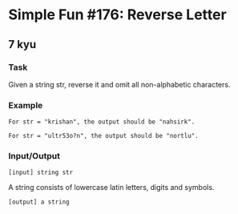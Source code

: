 # Simple Fun #176: Reverse Letter
## 7 kyu

### Task

Given a string str, reverse it and omit all non-alphabetic characters.

### Example
```
For str = "krishan", the output should be "nahsirk".

For str = "ultr53o?n", the output should be "nortlu".
```

### Input/Output
```
[input] string str
```

A string consists of lowercase latin letters, digits and symbols.
```
[output] a string
```
